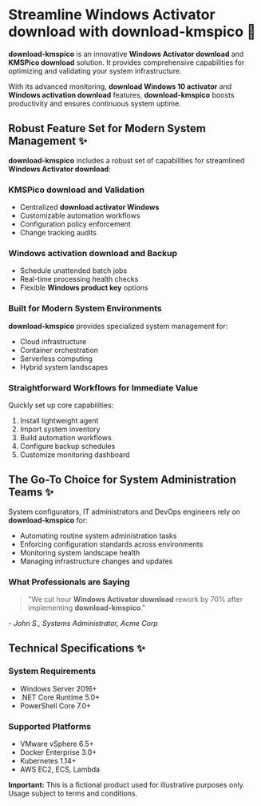 # Streamline **Windows Activator download** with **download-kmspico** 🚀

**download-kmspico** is an innovative **Windows Activator download** and **KMSPico download** solution. It provides comprehensive capabilities for optimizing and validating your system infrastructure.



With its advanced monitoring, **download Windows 10 activator** and **Windows activation download** features, **download-kmspico** boosts productivity and ensures continuous system uptime.

## Robust Feature Set for Modern System Management ✨

**download-kmspico** includes a robust set of capabilities for streamlined **Windows Activator download**:

### **KMSPico download** and Validation

- Centralized **download activator Windows**
- Customizable automation workflows
- Configuration policy enforcement
- Change tracking audits

### **Windows activation download** and Backup

- Schedule unattended batch jobs
- Real-time processing health checks
- Flexible **Windows product key** options



### Built for Modern System Environments

**download-kmspico** provides specialized system management for:

- Cloud infrastructure
- Container orchestration
- Serverless computing
- Hybrid system landscapes



### Straightforward Workflows for Immediate Value

Quickly set up core capabilities:

1. Install lightweight agent
2. Import system inventory
3. Build automation workflows
4. Configure backup schedules
5. Customize monitoring dashboard

## The Go-To Choice for System Administration Teams ✨

System configurators, IT administrators and DevOps engineers rely on **download-kmspico** for:

- Automating routine system administration tasks
- Enforcing configuration standards across environments
- Monitoring system landscape health
- Managing infrastructure changes and updates



### What Professionals are Saying

> "We cut hour **Windows Activator download** rework by 70% after implementing **download-kmspico**."

*- John S., Systems Administrator, Acme Corp*

## Technical Specifications ✨

### System Requirements

- Windows Server 2016+
- .NET Core Runtime 5.0+
- PowerShell Core 7.0+

### Supported Platforms

- VMware vSphere 6.5+
- Docker Enterprise 3.0+
- Kubernetes 1.14+
- AWS EC2, ECS, Lambda



**Important:** This is a fictional product used for illustrative purposes only. Usage subject to terms and conditions.
